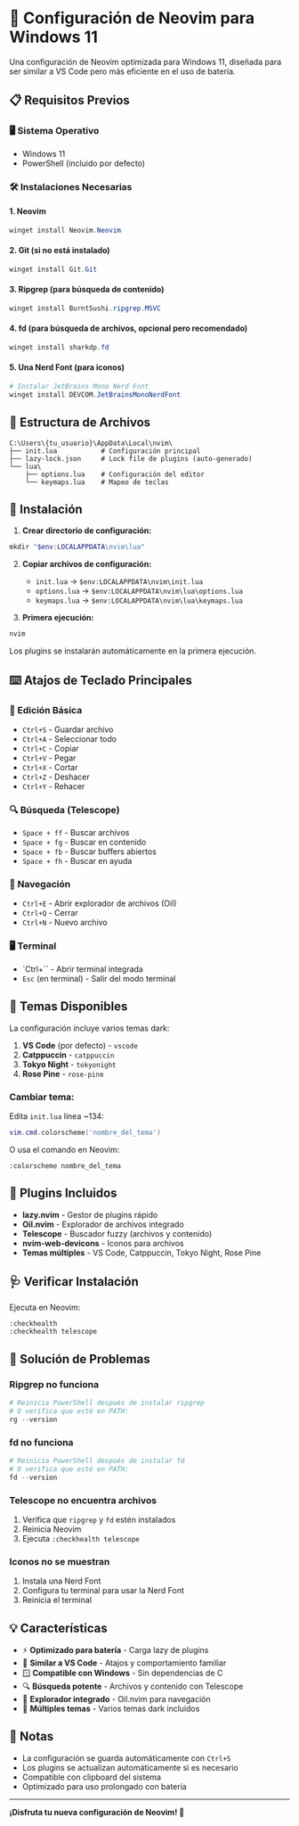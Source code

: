 # 🚀 Configuración de Neovim para Windows 11

Una configuración de Neovim optimizada para Windows 11, diseñada para ser similar a VS Code pero más eficiente en el uso de batería.

## 📋 Requisitos Previos

### 🖥️ Sistema Operativo
- Windows 11
- PowerShell (incluido por defecto)

### 🛠️ Instalaciones Necesarias

#### 1. Neovim
```powershell
winget install Neovim.Neovim
```

#### 2. Git (si no está instalado)
```powershell
winget install Git.Git
```

#### 3. Ripgrep (para búsqueda de contenido)
```powershell
winget install BurntSushi.ripgrep.MSVC
```

#### 4. fd (para búsqueda de archivos, opcional pero recomendado)
```powershell
winget install sharkdp.fd
```

#### 5. Una Nerd Font (para iconos)
```powershell
# Instalar JetBrains Mono Nerd Font
winget install DEVCOM.JetBrainsMonoNerdFont
```

## 📁 Estructura de Archivos

```
C:\Users\{tu_usuario}\AppData\Local\nvim\
├── init.lua           # Configuración principal
├── lazy-lock.json     # Lock file de plugins (auto-generado)
└── lua\
    ├── options.lua    # Configuración del editor
    └── keymaps.lua    # Mapeo de teclas
```

## 🔧 Instalación

1. **Crear directorio de configuración:**
```powershell
mkdir "$env:LOCALAPPDATA\nvim\lua"
```

2. **Copiar archivos de configuración:**
   - `init.lua` → `$env:LOCALAPPDATA\nvim\init.lua`
   - `options.lua` → `$env:LOCALAPPDATA\nvim\lua\options.lua`
   - `keymaps.lua` → `$env:LOCALAPPDATA\nvim\lua\keymaps.lua`

3. **Primera ejecución:**
```powershell
nvim
```
Los plugins se instalarán automáticamente en la primera ejecución.

## ⌨️ Atajos de Teclado Principales

### 📝 Edición Básica
- `Ctrl+S` - Guardar archivo
- `Ctrl+A` - Seleccionar todo
- `Ctrl+C` - Copiar
- `Ctrl+V` - Pegar
- `Ctrl+X` - Cortar
- `Ctrl+Z` - Deshacer
- `Ctrl+Y` - Rehacer

### 🔍 Búsqueda (Telescope)
- `Space + ff` - Buscar archivos
- `Space + fg` - Buscar en contenido
- `Space + fb` - Buscar buffers abiertos
- `Space + fh` - Buscar en ayuda

### 📁 Navegación
- `Ctrl+E` - Abrir explorador de archivos (Oil)
- `Ctrl+Q` - Cerrar
- `Ctrl+N` - Nuevo archivo

### 🖥️ Terminal
- `Ctrl+\`` - Abrir terminal integrada
- `Esc` (en terminal) - Salir del modo terminal

## 🎨 Temas Disponibles

La configuración incluye varios temas dark:

1. **VS Code** (por defecto) - `vscode`
2. **Catppuccin** - `catppuccin`
3. **Tokyo Night** - `tokyonight`
4. **Rose Pine** - `rose-pine`

### Cambiar tema:
Edita `init.lua` línea ~134:
```lua
vim.cmd.colorscheme('nombre_del_tema')
```

O usa el comando en Neovim:
```vim
:colorscheme nombre_del_tema
```

## 🔌 Plugins Incluidos

- **lazy.nvim** - Gestor de plugins rápido
- **Oil.nvim** - Explorador de archivos integrado
- **Telescope** - Buscador fuzzy (archivos y contenido)
- **nvim-web-devicons** - Iconos para archivos
- **Temas múltiples** - VS Code, Catppuccin, Tokyo Night, Rose Pine

## 🩺 Verificar Instalación

Ejecuta en Neovim:
```vim
:checkhealth
:checkhealth telescope
```

## 🔧 Solución de Problemas

### Ripgrep no funciona
```powershell
# Reinicia PowerShell después de instalar ripgrep
# O verifica que esté en PATH:
rg --version
```

### fd no funciona
```powershell
# Reinicia PowerShell después de instalar fd
# O verifica que esté en PATH:
fd --version
```

### Telescope no encuentra archivos
1. Verifica que `ripgrep` y `fd` estén instalados
2. Reinicia Neovim
3. Ejecuta `:checkhealth telescope`

### Iconos no se muestran
1. Instala una Nerd Font
2. Configura tu terminal para usar la Nerd Font
3. Reinicia el terminal

## 💡 Características

- ⚡ **Optimizado para batería** - Carga lazy de plugins
- 🎯 **Similar a VS Code** - Atajos y comportamiento familiar  
- 🪟 **Compatible con Windows** - Sin dependencias de C
- 🔍 **Búsqueda potente** - Archivos y contenido con Telescope
- 📁 **Explorador integrado** - Oil.nvim para navegación
- 🎨 **Múltiples temas** - Varios temas dark incluidos

## 📝 Notas

- La configuración se guarda automáticamente con `Ctrl+S`
- Los plugins se actualizan automáticamente si es necesario
- Compatible con clipboard del sistema
- Optimizado para uso prolongado con batería

---

**¡Disfruta tu nueva configuración de Neovim! 🎉**